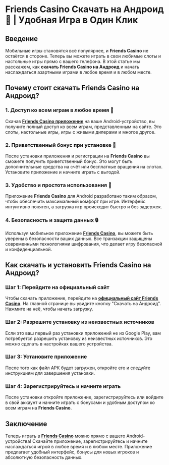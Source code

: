 # Friends Casino Скачать на Андроид 📲 | Удобная Игра в Один Клик

## Введение

Мобильные игры становятся всё популярнее, и **Friends Casino** не остаётся в стороне. Теперь вы можете играть в свои любимые слоты и настольные игры прямо с вашего телефона. В этой статье мы расскажем, как **скачать Friends Casino на Андроид** и начать наслаждаться азартными играми в любое время и в любом месте.

## Почему стоит скачать Friends Casino на Андроид?

### 1. Доступ ко всем играм в любое время 🎰

Скачав **[Friends Casino приложение](https://gofriends.run/linkb2)** на ваше Android-устройство, вы получите полный доступ ко всем играм, представленным на сайте. Это слоты, настольные игры, игры с живыми дилерами и многое другое.

### 2. Приветственный бонус при установке 🎁

После установки приложения и регистрации на **Friends Casino** вы сможете получить приветственный бонус. Это могут быть дополнительные средства на счёт или бесплатные вращения на слотах. Установите приложение и начните играть с выгодой.

### 3. Удобство и простота использования 📱

Приложение **Friends Casino** для Android разработано таким образом, чтобы обеспечить максимальный комфорт при игре. Интерфейс интуитивно понятен, а загрузка игр происходит быстро и без задержек.

### 4. Безопасность и защита данных 🔒

Используя мобильное приложение **[Friends Casino](https://gofriends.run/linkb2)**, вы можете быть уверены в безопасности ваших данных. Все транзакции защищены современными технологиями шифрования, что делает игру безопасной и конфиденциальной.

## Как скачать и установить Friends Casino на Андроид?

### Шаг 1: Перейдите на официальный сайт

Чтобы скачать приложение, перейдите на **[официальный сайт Friends Casino](https://gofriends.run/linkb2)**. На главной странице вы увидите кнопку "Скачать на Андроид". Нажмите на неё, чтобы начать загрузку.

### Шаг 2: Разрешите установку из неизвестных источников

Если это ваш первый раз установки приложений не из Google Play, вам потребуется разрешить установку из неизвестных источников. Это можно сделать в настройках вашего устройства.

### Шаг 3: Установите приложение

После того как файл APK будет загружен, откройте его и следуйте инструкциям для завершения установки.

### Шаг 4: Зарегистрируйтесь и начните играть

После установки откройте приложение, зарегистрируйтесь или войдите в свой аккаунт и начните играть с бонусами и удобным доступом ко всем играм на **Friends Casino**.

## Заключение

Теперь играть в **[Friends Casino](https://gofriends.run/linkb2)** можно прямо с вашего Android-устройства! Скачайте приложение, зарегистрируйтесь и начните наслаждаться игрой в любое время и в любом месте. Приложение предлагает удобный интерфейс, бонусы для новых игроков и абсолютную безопасность данных.
